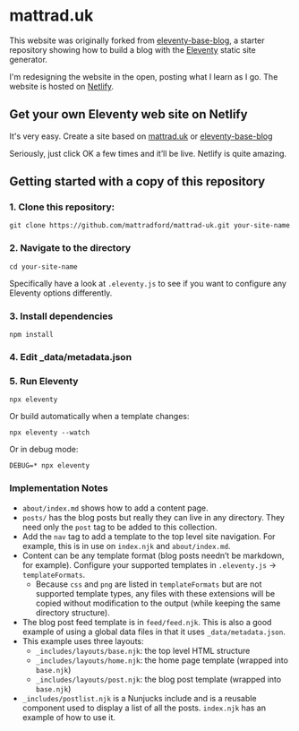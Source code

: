 # mattrad.uk

This website was originally forked from [eleventy-base-blog](https://github.com/11ty/eleventy-base-blog), a starter repository showing how to build a blog with the [Eleventy](https://github.com/11ty/eleventy) static site generator.

I'm redesigning the website in the open, posting what I learn as I go. The website is hosted on [Netlify](https://www.netlify.com/). 

## Get your own Eleventy web site on Netlify

It's very easy. Create a site based on [mattrad.uk](https://app.netlify.com/start/deploy?repository=https://github.com/mattradford/mattrad-uk) or [eleventy-base-blog](https://app.netlify.com/start/deploy?repository=https://github.com/11ty/eleventy-base-blog)

Seriously, just click OK a few times and it’ll be live. Netlify is quite amazing.

## Getting started with a copy of this repository

### 1. Clone this repository:

```
git clone https://github.com/mattradford/mattrad-uk.git your-site-name
```

### 2. Navigate to the directory

```
cd your-site-name
```

Specifically have a look at `.eleventy.js` to see if you want to configure any Eleventy options differently.

### 3. Install dependencies

```
npm install
```

### 4. Edit _data/metadata.json

### 5. Run Eleventy

```
npx eleventy
```

Or build automatically when a template changes:
```
npx eleventy --watch
```

Or in debug mode:
```
DEBUG=* npx eleventy
```

### Implementation Notes

* `about/index.md` shows how to add a content page.
* `posts/` has the blog posts but really they can live in any directory. They need only the `post` tag to be added to this collection.
* Add the `nav` tag to add a template to the top level site navigation. For example, this is in use on `index.njk` and `about/index.md`.
* Content can be any template format (blog posts needn’t be markdown, for example). Configure your supported templates in `.eleventy.js` -> `templateFormats`.
	* Because `css` and `png` are listed in `templateFormats` but are not supported template types, any files with these extensions will be copied without modification to the output (while keeping the same directory structure).
* The blog post feed template is in `feed/feed.njk`. This is also a good example of using a global data files in that it uses `_data/metadata.json`.
* This example uses three layouts:
  * `_includes/layouts/base.njk`: the top level HTML structure
  * `_includes/layouts/home.njk`: the home page template (wrapped into `base.njk`)
  * `_includes/layouts/post.njk`: the blog post template (wrapped into `base.njk`)
* `_includes/postlist.njk` is a Nunjucks include and is a reusable component used to display a list of all the posts. `index.njk` has an example of how to use it.
